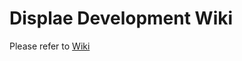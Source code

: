 # Displae Development Wiki
Please refer to [Wiki](https://github.com/displae/development-wiki/wiki)
